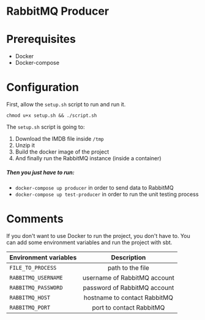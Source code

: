 # RabbitMQ Producer

# Prerequisites
  - Docker
  - Docker-compose
 
# Configuration
  
  First, allow the `setup.sh` script to run and run it.
  
  `chmod u+x setup.sh && ./script.sh`

The `setup.sh` script is going to:
1. Download the IMDB file inside `/tmp`
2. Unzip it
3. Build the docker image of the project
4. And finally run the RabbitMQ instance (inside a container)
 
##### Then you just have to run:
  
- `docker-compose up producer` in order to send data to RabbitMQ
- `docker-compose up test-producer` in order to run the unit testing process

# Comments
If you don't want to use Docker to run the project, you don't have to. 
You can add some environment variables and run the project with sbt. 


| Environment variables        | Description                  |
| ---------------------------- |:----------------------------:|
| `FILE_TO_PROCESS`            | path to the file             |
| `RABBITMQ_USERNAME`          | username of RabbitMQ account |
| `RABBITMQ_PASSWORD`          | password of RabbitMQ account |
| `RABBITMQ_HOST`              | hostname to contact RabbitMQ |
| `RABBITMQ_PORT`              | port to contact RabbitMQ     |